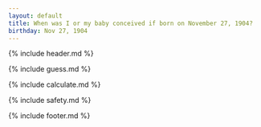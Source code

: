 ```yaml
---
layout: default
title: When was I or my baby conceived if born on November 27, 1904?
birthday: Nov 27, 1904
---
```


{% include header.md %}

{% include guess.md %}

{% include calculate.md %}

{% include safety.md %}

{% include footer.md %}




